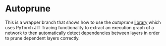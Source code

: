 Autoprune
=
This is a wrapper branch that shows how to use the 
*autoprune* [library](https://github.com/ICIdsl/autoprune) which uses PyTorch JIT
Tracing functionality to extract an execution graph of a network to then automatically detect
dependencies between layers in order to prune dependent layers correctly. 

